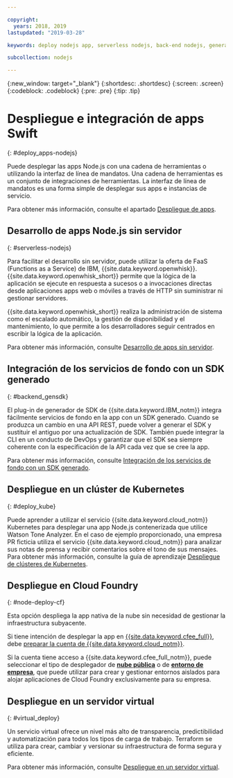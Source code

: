 ```yaml
---

copyright:
  years: 2018, 2019
lastupdated: "2019-03-28"

keywords: deploy nodejs app, serverless nodejs, back-end nodejs, generated sdk nodejs, cloud foundry deploy nodejs, kubernetes deploy nodejs, virtual nodejs

subcollection: nodejs

---
```


{:new_window: target="_blank"}
{:shortdesc: .shortdesc}
{:screen: .screen}
{:codeblock: .codeblock}
{:pre: .pre}
{:tip: .tip}

# Despliegue e integración de apps Swift
{: #deploy_apps-nodejs}

Puede desplegar las apps Node.js con una cadena de herramientas o utilizando la interfaz de línea de mandatos. Una cadena de herramientas es un conjunto de integraciones de herramientas. La interfaz de línea de mandatos es una forma simple de desplegar sus apps e instancias de servicio.

Para obtener más información, consulte el apartado [Despliegue de apps](/docs/apps/dep-app-tool.html#deploying-apps).

## Desarrollo de apps Node.js sin servidor
{: #serverless-nodejs}

Para facilitar el desarrollo sin servidor, puede utilizar la oferta de FaaS (Functions as a Service) de IBM, {{site.data.keyword.openwhisk}}. {{site.data.keyword.openwhisk_short}} permite que la lógica de la aplicación se ejecute en respuesta a sucesos o a invocaciones directas desde aplicaciones apps web o móviles a través de HTTP sin suministrar ni gestionar servidores.

{{site.data.keyword.openwhisk_short}} realiza la administración de sistema como el escalado automático, la gestión de disponibilidad y el mantenimiento, lo que permite a los desarrolladores seguir centrados en escribir la lógica de la aplicación.

Para obtener más información, consulte [Desarrollo de apps sin servidor](/docs/apps/deploying/functions.html#serverless).

## Integración de los servicios de fondo con un SDK generado
{: #backend_gensdk}

El plug-in de generador de SDK de {{site.data.keyword.IBM_notm}} integra fácilmente servicios de fondo en la app con un SDK generado. Cuando se produzca un cambio en una API REST, puede volver a generar el SDK y sustituir el antiguo por una actualización de SDK. También puede integrar la CLI en un conducto de DevOps y garantizar que el SDK sea siempre coherente con la especificación de la API cada vez que se cree la app.

Para obtener más información, consulte [Integración de los servicios de fondo con un SDK generado](/docs/swift/backend/cli_sdkgen.html#sdkgen-cli).

## Despliegue en un clúster de Kubernetes
{: #deploy_kube}

Puede aprender a utilizar el servicio {{site.data.keyword.cloud_notm}} Kubernetes para desplegar una app Node.js contenerizada que utilice Watson Tone Analyzer. En el caso de ejemplo proporcionado, una empresa PR ficticia utiliza el servicio {{site.data.keyword.cloud_notm}} para analizar sus notas de prensa y recibir comentarios sobre el tono de sus mensajes. Para obtener más información, consulte la guía de aprendizaje [Despliegue de clústeres de Kubernetes](/docs/containers/cs_tutorials_apps.html#cs_apps_tutorial).

## Despliegue en Cloud Foundry
{: #node-deploy-cf}

Esta opción despliega la app nativa de la nube sin necesidad de gestionar la infraestructura subyacente.

Si tiene intención de desplegar la app en [{{site.data.keyword.cfee_full}}](/docs/cloud-foundry/index.html#about), debe [preparar la cuenta de {{site.data.keyword.cloud_notm}}](/docs/cloud-foundry/prepare-account.html#prepare).

Si la cuenta tiene acceso a {{site.data.keyword.cfee_full_notm}}, puede seleccionar el tipo de desplegador de **[nube pública](/docs/cloud-foundry-public/about-cf.html#about-cf)** o de **[entorno de empresa](/docs/cloud-foundry-public/cfee.html#cfee)**, que puede utilizar para crear y gestionar entornos aislados para alojar aplicaciones de Cloud Foundry exclusivamente para su empresa.

## Despliegue en un servidor virtual
{: #virtual_deploy}

Un servicio virtual ofrece un nivel más alto de transparencia, predictibilidad y automatización para todos los tipos de carga de trabajo. Terraform se utiliza para crear, cambiar y versionar su infraestructura de forma segura y eficiente.

Para obtener más información, consulte [Despliegue en un servidor virtual](/docs/apps/vsi-deploy.html#vsi-deploy).
